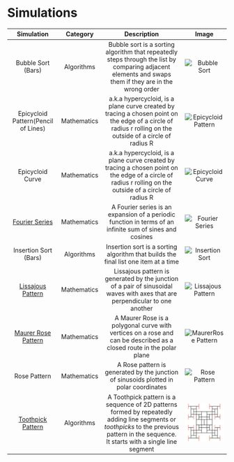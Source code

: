 # Simulations

|  Simulation  | Category | Description | Image |
| :---------------: | :---------------: | :---------------: | :---------------: |
| Bubble Sort (Bars) | Algorithms | Bubble sort is a sorting algorithm that repeatedly steps through the list by comparing adjacent elements and swaps them if they are in the wrong order | ![Bubble Sort](https://raw.githubusercontent.com/builtree/simulate/master/assets/simulations/BubbleSortLight.png) |
| Epicycloid Pattern(Pencil of Lines) | Mathematics | a.k.a hypercycloid, is a plane curve created by tracing a chosen point on the edge of a circle of radius r rolling on the outside of a circle of radius R | ![Epicycloid Pattern](https://raw.githubusercontent.com/builtree/assets/simulate/icons/Epicycloid1Light.png) |
| Epicycloid Curve | Mathematics | a.k.a hypercycloid, is a plane curve created by tracing a chosen point on the edge of a circle of radius r rolling on the outside of a circle of radius R | ![Epicycloid Curve](https://raw.githubusercontent.com/builtree/assets/simulate/icons/EpicycloidLight.png) |
| [Fourier Series](mathematics/FourierSeries.md) | Mathematics | A Fourier series is an expansion of a periodic function in terms of an infinite sum of sines and cosines | ![Fourier Series](https://raw.githubusercontent.com/builtree/assets/simulate/icons/FourierSeriesLight.png) |
| Insertion Sort (Bars) | Algorithms | Insertion sort is a sorting algorithm that builds the final list one item at a time | ![Insertion Sort](https://raw.githubusercontent.com/builtree/simulate/master/assets/simulations/InsertionSortLight.png) |
| [Lissajous Pattern](mathematics/LissajousPattern.md)| Mathematics | Lissajous pattern is generated by the junction of a pair of sinusoidal waves with axes that are perpendicular to one another |![Lissajous Pattern](https://raw.githubusercontent.com/builtree/assets/simulate/icons/LissajousCurveLight.png) |
| [Maurer Rose Pattern](mathematics/MaurerRosePattern.md) | Mathematics | A Maurer Rose is a polygonal curve with vertices on a rose and can be described as a closed route in the polar plane | ![MaurerRose Pattern](https://raw.githubusercontent.com/builtree/assets/simulate/icons/MaurerRoseLight.png) |
| Rose Pattern | Mathematics | A Rose pattern is generated by the junction of sinusoids plotted in polar coordinates | ![Rose Pattern](https://raw.githubusercontent.com/builtree/assets/simulate/icons/RosePatternLight.png) |
| [Toothpick Pattern](algorithms/ToothpickPattern.md) | Algorithms | A Toothpick pattern is a sequence of 2D patterns formed by repeatedly adding line segments or _toothpicks_ to the previous pattern in the sequence. It starts with a single line segment | ![Toothpick Pattern](https://raw.githubusercontent.com/builtree/simulate/master/assets/simulations/ToothpickPatternLight.png) |

